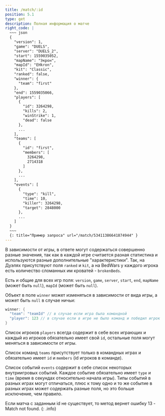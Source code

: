 ```yaml
---
title: /match/:id
position: 5.1
type: get
description: Полная информация о матче
right_code: |
  ~~~ json
  {
    "version": 1,
    "game": "DUELS",
    "server": "DUELS_2",
    "start": 1559035052,
    "mapName": "Экрон",
    "mapId": "EHkron",
    "kit": "Classic",
    "ranked": false,
    "winner": {
      "team": "first"
    },
    "end": 1559035066,
    "players": [
      {
        "id": 3264298,
        "kills": 2,
        "winStrike": 1,
        "dead": false
      },
      ...
    ],
    "teams": [
      {
        "id": "first",
        "members": [
          3264298,
          2714318
        ]
      },
      ...
    ],
    "events": [
      {
        "type": "kill",
        "time": 10,
        "killer": 3264298,
        "target": 2848000
      },
      ...
    ]
  }
  ~~~
  {: title="Пример запроса" url="/match/53411386641874944" }
---
```


В зависимости от игры, в ответе могут содержаться совершенно разные значения, так как в каждой игре считается разная статистика и используются разные дополнительные "характеристики".
Так, на Дуэлях присутствуют поля `ranked` и `kit`, а на BedWars у каждого игрока есть количество сломанных им кроватей - `brokenBeds`.

Есть и общие для всех игр поля: `version`, `game`, `server`, `start`, `end`, `mapName` (может быть `null`), `mapId` (может быть `null`).

Объект в поле `winner` может изменяться в зависимости от вида игры, а может быть `null` в случае ничьи:
```d
winner: {
  "team": "teamId" // в случае если игра была командной
  "player": 123 // в случае если в игре не было команд и победил игрок
}
```

Список игроков `players` всегда содержит в себе всех играющих и каждый из игроков обязательно имеет свой `id`, остальные поля могут меняться в зависимости от игры.

Список команд `teams` присутствует только в командных играх и обязательно имеет `id` и `members` (id игроков в команде).

Список событий `events` содержит в себе список некоторых внутриигровых событий. Каждое событие обязательно имеет `type` и `time` (время в секундах относительно начала игры). Типы событий в разных играх могут отличаться, плюс к тому одно и то же событие в разных играх может содержать разные поля, но это больше исключение, чем правило.

Если матча с заданным id не существует, то метод вернет ошибку 13 - Match not found.
{: .info}
